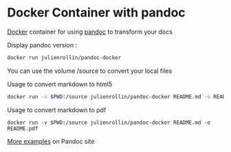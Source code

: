 # Docker Container with pandoc

[Docker](https://www.docker.io/) container for using [pandoc](https://pandoc.org/) to transform your docs

Display pandoc version :

```bash
docker run julienrollin/pandoc-docker
```

You can use the volume /source to convert your local files 

Usage to convert markdown to html5

```bash
docker run -v $PWD:/source julienrollin/pandoc-docker README.md -o README.html
```

Usage to convert markdown to pdf

```
docker run -v $PWD:/source julienrollin/pandoc-docker README.md -o README.pdf
```

[More examples](https://pandoc.org/demos.html) on Pandoc site